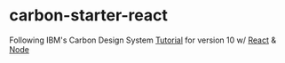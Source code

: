 # carbon-starter-react

Following IBM's Carbon Design System [Tutorial](https://www.carbondesignsystem.com/tutorial/react/overview) for version 10 w/ [React](https://reactjs.org/) & [Node](https://nodejs.org/en/)
